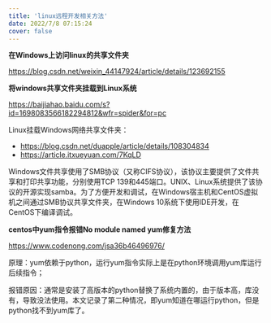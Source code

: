 ```yaml
---
title: 'linux远程开发相关方法'
date: 2022/7/8 07:15:24
cover: false
---
```




**在Windows上访问linux的共享文件夹**



https://blog.csdn.net/weixin_44147924/article/details/123692155



**将windows共享文件夹挂载到Linux系统**

https://baijiahao.baidu.com/s?id=1698083566182294812&wfr=spider&for=pc

Linux挂载Windows网络共享文件夹：

- https://blog.csdn.net/duapple/article/details/108304834
- https://article.itxueyuan.com/7KqLD

Windows文件共享使用了SMB协议（又称CIFS协议），该协议主要提供了文件共享和打印共享功能，分别使用TCP 139和445端口。UNIX、Linux系统提供了该协议的开源实现samba。为了方便开发和调试，在Windows宿主机和CentOS虚拟机之间通过SMB协议共享文件夹，在Windows 10系统下使用IDE开发，在CentOS下编译调试。



**centos中yum指令报错No module named yum修复方法**

https://www.codenong.com/jsa36b46496976/

原理：yum依赖于python，运行yum指令实际上是在python环境调用yum库运行后续指令；

报错原因：通常是安装了高版本的python替换了系统内置的，由于版本高，库没有，导致没法使用。本文记录了第二种情况，即yum知道在哪运行python，但是python找不到yum库了。







